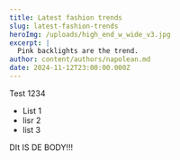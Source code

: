 ```yaml
---
title: Latest fashion trends
slug: latest-fashion-trends
heroImg: /uploads/high_end_w_wide_v3.jpg
excerpt: |
  Pink backlights are the trend.
author: content/authors/napolean.md
date: 2024-11-12T23:00:00.000Z
---
```


Test 1234

* List 1
* lisr 2
* list 3

DIt IS DE BODY!!!
